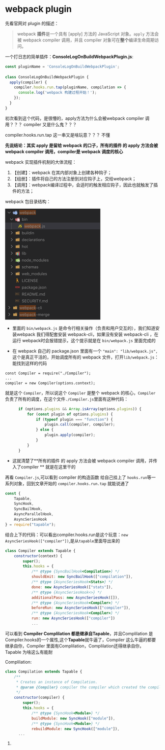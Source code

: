 # webpack plugin

先看官网对 plugin 的描述：

> webpack **插件**是一个具有 [apply] 方法的 JavaScript 对象。`apply` 方法会被 webpack compiler 调用，并且 compiler 对象可在**整个**编译生命周期访问。

一个打日志的简单插件：**ConsoleLogOnBuildWebpackPlugin.js**:

```javascript
const pluginName = 'ConsoleLogOnBuildWebpackPlugin';

class ConsoleLogOnBuildWebpackPlugin {
  apply(compiler) {
    compiler.hooks.run.tap(pluginName, compilation => {
      console.log('webpack 构建过程开始！');
    });
  }
}
```

初次看到这个代码，是很懵的，apply方法为什么会被webpack compiler 调用？？？ compiler 又是什么鬼？？？

compiler.hooks.run.tap 这一串又是啥玩意？？？ 不懂

**先说结论：其实 apply 是留给 webpack 的口子，所有的插件 的 apply 方法会被 webpack compiler 调用，compiler是 webpack 调度的核心**

webpack 实现插件机制的大体流程：

1. 【创建】：webpack 在其内部对象上创建各种钩子；
2. 【组册】：插件将自己的方法注册到对应钩子上，交给webpack；
3. 【调用】：webpack编译过程中，会适时的触发相应钩子，因此也就触发了插件的方法；

webpack 包目录结构：

![](../assert/webpack-catalog.png)

- 里面的 `bin/webpack.js` 是命令行相关操作（负责和用户交互的），我们知道安装webpack 我们得配套安装 webpack-cli，如果没有安装 webpack-cli ，在运行 webpack时会报错提示，这个提示就是在 `bin/webpack.js` 里面完成的

- 在 webpack 自己的 package.json 里面有一个 `"main": "lib/webpack.js",`这个是真正干活的，开始调度所有的 webpack 文件，打开`lib/webpack.js`：能找到这样的代码 
```
const Compiler = require("./Compiler");
...
compiler = new Compiler(options.context);
```
就是这个 `Compiler`，所以说这个 `Compiler` 是整个 webpack 的核心，`Compiler` 负责了所有的调度，在这个文件`./Compiler.js`里面有这种代码：

  ```javascript
  		if (options.plugins && Array.isArray(options.plugins)) {
  			for (const plugin of options.plugins) {
  				if (typeof plugin === "function") {
  					plugin.call(compiler, compiler);
  				} else {
  					plugin.apply(compiler);
  				}
  			}
  		}
  ```

- 这就清楚了**所有的插件 的 apply 方法会被 webpack compiler 调用，并传入了compiler ** 就是在这里干的

再看 `Compiler.js`,可以看到 compiler 的构造函数 给自己挂上了 `hooks.run`等一系列对象，回到文章开始的 `compiler.hooks.run.tap` 就能说通了

```javascript
const {
	Tapable,
	SyncHook,
	SyncBailHook,
	AsyncParallelHook,
	AsyncSeriesHook
} = require("tapable");
```

结合上下的代码：可以看出compiler.hooks.run是这个玩意：`new AsyncSeriesHook(["compiler"])`,是从`tapable`里面导出来的

```javascript
class Compiler extends Tapable {
	constructor(context) {
		super();
		this.hooks = {
			/** @type {SyncBailHook<Compilation>} */
			shouldEmit: new SyncBailHook(["compilation"]),
			/** @type {AsyncSeriesHook<Stats>} */
			done: new AsyncSeriesHook(["stats"]),
			/** @type {AsyncSeriesHook<>} */
			additionalPass: new AsyncSeriesHook([]),
			/** @type {AsyncSeriesHook<Compiler>} */
			beforeRun: new AsyncSeriesHook(["compiler"]),
			/** @type {AsyncSeriesHook<Compiler>} */
			run: new AsyncSeriesHook(["compiler"])
			...
```

可以看到 **Compiler Complilation 都是继承自Tapable**，并且Complilation 是Compiler.hooks的一个属性,这个**Tapable**就牛逼了，Compiler 这么牛逼的都要继承自你，Compiler 里面有Complilation，Complilation还得继承自你，Tapable 为啥这么有能耐

Complilation: 

```javascript
class Compilation extends Tapable {
	/**
	 * Creates an instance of Compilation.
	 * @param {Compiler} compiler the compiler which created the compilation
	 */
	constructor(compiler) {
		super();
		this.hooks = {
			/** @type {SyncHook<Module>} */
			buildModule: new SyncHook(["module"]),
			/** @type {SyncHook<Module>} */
			rebuildModule: new SyncHook(["module"]),
      ...
```

1. 